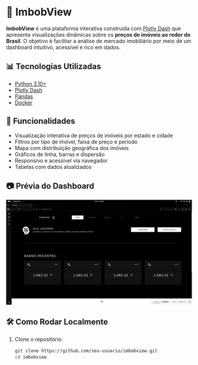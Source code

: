 # 🏡 ImbobView

**ImbobView** é uma plataforma interativa construída com [Plotly Dash](https://dash.plotly.com/) que apresenta visualizações dinâmicas sobre os **preços de imóveis ao redor do Brasil**. O objetivo é facilitar a análise de mercado imobiliário por meio de um dashboard intuitivo, acessível e rico em dados.

## 📊 Tecnologias Utilizadas

- [Python 3.10+](https://www.python.org/)
- [Plotly Dash](https://dash.plotly.com/)
- [Pandas](https://pandas.pydata.org/)
- [Docker](https://www.docker.com/)

## 📌 Funcionalidades

- Visualização interativa de preços de imóveis por estado e cidade
- Filtros por tipo de imóvel, faixa de preço e período
- Mapa com distribuição geográfica dos imóveis
- Gráficos de linha, barras e dispersão
- Responsivo e acessível via navegador
- Tabelas com dados atualizados

## 📷 Prévia do Dashboard

![Preview](src/app/assets/img/print_atual.png)

## 🛠️ Como Rodar Localmente

1. Clone o repositório:
   ```bash
   git clone https://github.com/seu-usuario/imbobview.git
   cd imbobview
